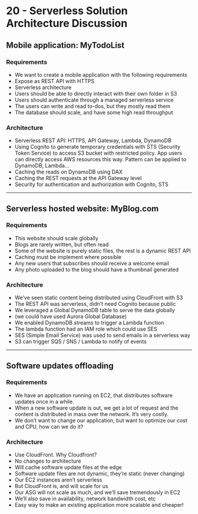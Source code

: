 # 20 - Serverless Solution Architecture Discussion

## Mobile application: MyTodoList

### Requirements

- We want to create a mobile application with the following requirements
- Expose as REST API with HTTPS
- Serverless architecture
- Users should be able to directly interact with their own folder in S3
- Users should authenticate through a managed serverless service
- The users can write and read to-dos, but they mostly read them
- The database should scale, and have some high read throughput

### Architecture

- Serverless REST API: HTTPS, API Gateway, Lambda, DynamoDB
- Using Cognito to generate temporary credentials with STS (Security Token Service) to access 
  S3 bucket with restricted policy. App users can directly access AWS resources this way. 
  Pattern can be applied to DynamoDB, Lambda…
- Caching the reads on DynamoDB using DAX
- Caching the REST requests at the API Gateway level
- Security for authentication and authorization with Cognito, STS

---
## Serverless hosted website: MyBlog.com

### Requirements

- This website should scale globally 
- Blogs are rarely written, but often read
- Some of the website is purely static files, the rest is a dynamic REST API
- Caching must be implement where possible
- Any new users that subscribes should receive a welcome email
- Any photo uploaded to the blog should have a thumbnail generated

### Architecture

- We’ve seen static content being distributed using CloudFront with S3
- The REST API was serverless, didn’t need Cognito because public
- We leveraged a Global DynamoDB table to serve the data globally
- (we could have used Aurora Global Database)
- We enabled DynamoDB streams to trigger a Lambda function
- The lambda function had an IAM role which could use SES
- SES (Simple Email Service) was used to send emails in a serverless way 
- S3 can trigger SQS / SNS / Lambda to notify of events

---
## Software updates offloading

### Requirements

- We have an application running on EC2, that distributes software updates once in a while.
- When a new software update is out, we get a lot of request and the content 
  is distributed in mass over the network. It’s very costly.
- We don’t want to change our application, but want to optimize our cost and CPU, how can we do it?

### Architecture

- Use CloudFront. Why Cloudfront?
- No changes to architecture
- Will cache software update files at the edge
- Software update files are not dynamic, they’re static (never changing)
- Our EC2 instances aren’t serverless
- But CloudFront is, and will scale for us
- Our ASG will not scale as much, and we’ll save tremendously in EC2
- We’ll also save in availability, network bandwidth cost, etc
- Easy way to make an existing application more scalable and cheaper!

